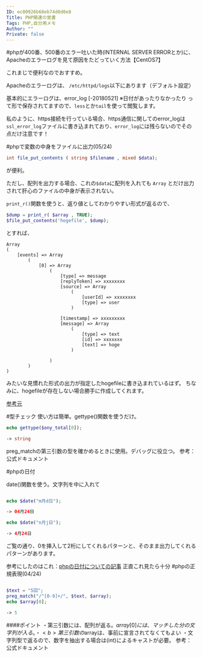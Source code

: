 ```yaml
---
ID: ec00926b68eb74d0d0e8
Title: PHP関連の覚書
Tags: PHP,自分用メモ
Author: ""
Private: false
---
```



#phpが400番、500番のエラー吐いた時(INTERNAL SERVER ERRORとか)に、Apacheのエラーログを見て原因をたどっていく方法【CentOS7】

これまじで便利なのでおすすめ。

Apacheのエラーログは、
`/etc/httpd/logs`以下にあります（デフォルト設定）

基本的にエラーログは、error_log [-20180521] ※日付があったりなかったり
って形で保存されてますので、`less`とか`tail`を使って閲覧します。

私のように、https接続を行っている場合、https通信に関してのerror_logは
`ssl_error_log`ファイルに書き込まれており、`error_log`には残らないのでその点だけ注意です！

#phpで変数の中身をファイルに出力(05/24)

```php
int file_put_contents ( string $filename , mixed $data);
```
が便利。

ただし、配列を出力する場合、これの`$data`に配列を入れても
`Array`
とだけ出力されて肝心のファイルの中身が表示されない。

`print_r()`関数を使うと、返り値としてわかりやすい形式が返るので、

```php
$dump = print_r( $array , TRUE);
$file_put_contents('hogefile', $dump);
```

とすれば、

```
Array
(
    [events] => Array
        (
            [0] => Array
                (
                    [type] => message
                    [replyToken] => xxxxxxxx
                    [source] => Array
                        (
                            [userId] => xxxxxxxx
                            [type] => user
                        )

                    [timestamp] => xxxxxxxxx
                    [message] => Array
                        (
                            [type] => text
                            [id] => xxxxxxx
                            [text] => hoge
                        )

                )
        )
)

```
みたいな見慣れた形式の出力が指定したhogefileに書き込まれているはず。
ちなみに、hogefileが存在しない場合勝手に作成してくれます。

[参考元](https://teratail.com/questions/5580)


#型チェック
使い方は簡単。gettype()関数を使うだけ。

```php
echo gettype($ony_total[0]);

-> string
```
preg_matchの第三引数の型を確かめるときに使用。デバッグに役立つ。
参考：公式ドキュメント

#phpの日付

date()関数を使う。文字列を中に入れて

```php

echo $date("m月d日");

-> 04月24日

echo $date("n月j日");

-> 4月24日
```

ご覧の通り、0を挿入して2桁にしてくれるパターンと、そのまま出力してくれるパターンがあります。

参考にしたのはこれ：[phpの日付についての記事](http://raining.bear-life.com/php/php%E3%81%AEdate%E9%96%A2%E6%95%B0%E3%81%A7%E6%97%A5%E4%BB%98%E3%81%AE%E3%83%95%E3%82%A9%E3%83%BC%E3%83%9E%E3%83%83%E3%83%88%E5%A4%89%E6%9B%B4)
正直これ見たら十分
#phpの正規表現(04/24)

```php

$text = "5回";
preg_match("/^[0-9]+/", $text, $array);
echo $array[0];

-> 5
```
####ポイント
・第三引数には、配列が返る。$array[0]には、マッチした分の文字列が入る。
・<b>第三引数の$arrayは、事前に宣言されてなくてもよい</b>
・文字列型で返るので、数字を抽出する場合は(int)によるキャストが必要。
参考：公式ドキュメント
